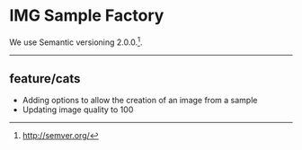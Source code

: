 IMG Sample Factory
==================

We use Semantic versioning 2.0.0.[^1].

[^1]: http://semver.org/



----------

feature/cats
------------
- Adding options to allow the creation of an image from a sample
- Updating image quality to 100
